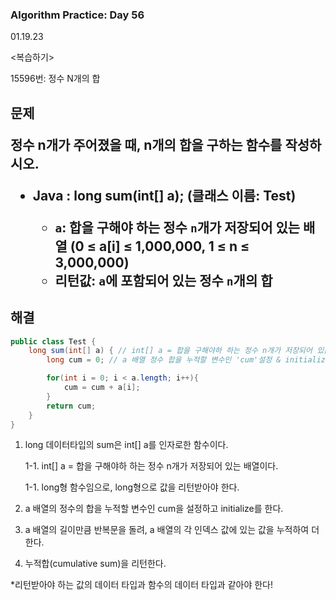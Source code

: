 ### Algorithm Practice: Day 56

01.19.23            

<복습하기>

15596번: 정수 N개의 합

<h2>문제

정수 n개가 주어졌을 때, n개의 합을 구하는 함수를 작성하시오.

- Java : long sum(int[] a); (클래스 이름: Test)

  - `a`: 합을 구해야 하는 정수 `n`개가 저장되어 있는 배열 (0 ≤ a[i] ≤ 1,000,000, 1 ≤ n ≤ 3,000,000)
  - 리턴값: `a`에 포함되어 있는 정수 `n`개의 합



<h2>해결</h2>

```java
public class Test {
    long sum(int[] a) { // int[] a = 합을 구해야하 하는 정수 n개가 저장되어 있는 배열
        long cum = 0; // a 배열 정수 합을 누적할 변수인 'cum'설정 & initialize

        for(int i = 0; i < a.length; i++){
            cum = cum + a[i];
        }
        return cum;
    }
}

```



1. long 데이터타입의 sum은 int[] a를 인자로한 함수이다.

   1-1. int[] a = 합을 구해야하 하는 정수 n개가 저장되어 있는 배열이다.

   1-1. long형 함수임으로, long형으로 값을 리턴받아야 한다.

2. a 배열의 정수의 합을 누적할 변수인 cum을 설정하고 initialize를 한다.

3. a 배열의 길이만큼 반복문을 돌려, a 배열의 각 인덱스 값에 있는 값을 누적하여 더한다.

4. 누적합(cumulative sum)을 리턴한다.

*리턴받아야 하는 값의 데이터 타입과 함수의 데이터 타입과 같아야 한다!
